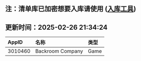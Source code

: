 ## 注：清单库已加密想要入库请使用 ([入库工具](https://github.com/BlankTMing/ManifestAutoUpdate/releases))

## 更新时间：2025-02-26 21:34:24
| AppID | 名称 | 类型  |
| :-------------------- | :----------------------------- | :----------- |
| 3010460 | Backroom Company| Game |
